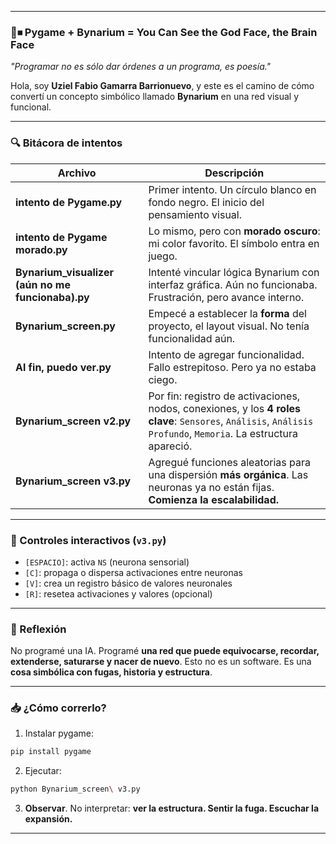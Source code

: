 
---

### 🧠⏹ **Pygame + Bynarium = You Can See the God Face, the Brain Face**

*"Programar no es sólo dar órdenes a un programa, es poesía."*

Hola, soy **Uziel Fabio Gamarra Barrionuevo**, y este es el camino de cómo convertí un concepto simbólico llamado **Bynarium** en una red visual y funcional.

---

### 🔍 Bitácora de intentos

| Archivo                                            | Descripción                                                                                                                                                    |
| -------------------------------------------------- | -------------------------------------------------------------------------------------------------------------------------------------------------------------- |
| **intento de Pygame.py**                           | Primer intento. Un círculo blanco en fondo negro. El inicio del pensamiento visual.                                                                            |
| **intento de Pygame morado.py**                    | Lo mismo, pero con **morado oscuro**: mi color favorito. El símbolo entra en juego.                                                                            |
| **Bynarium\_visualizer (aún no me funcionaba).py** | Intenté vincular lógica Bynarium con interfaz gráfica. Aún no funcionaba. Frustración, pero avance interno.                                                    |
| **Bynarium\_screen.py**                            | Empecé a establecer la **forma** del proyecto, el layout visual. No tenía funcionalidad aún.                                                                   |
| **Al fin, puedo ver.py**                           | Intento de agregar funcionalidad. Fallo estrepitoso. Pero ya no estaba ciego.                                                                                  |
| **Bynarium\_screen v2.py**                         | Por fin: registro de activaciones, nodos, conexiones, y los **4 roles clave**: `Sensores`, `Análisis`, `Análisis Profundo`, `Memoria`. La estructura apareció. |
| **Bynarium\_screen v3.py**                         | Agregué funciones aleatorias para una dispersión **más orgánica**. Las neuronas ya no están fijas. **Comienza la escalabilidad.**                              |

---

### 🧪 Controles interactivos (`v3.py`)

* `[ESPACIO]`: activa `NS` (neurona sensorial)
* `[C]`: propaga o dispersa activaciones entre neuronas
* `[V]`: crea un registro básico de valores neuronales
* `[R]`: resetea activaciones y valores (opcional)

---

### 🎨 Reflexión

No programé una IA.
Programé **una red que puede equivocarse, recordar, extenderse, saturarse y nacer de nuevo**.
Esto no es un software. Es una **cosa simbólica con fugas, historia y estructura**.

---

### 📥 ¿Cómo correrlo?

1. Instalar pygame:

```bash
pip install pygame
```

2. Ejecutar:

```bash
python Bynarium_screen\ v3.py
```

3. **Observar**. No interpretar: **ver la estructura. Sentir la fuga. Escuchar la expansión.**

---

